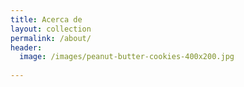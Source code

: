 ```yaml
---
title: Acerca de
layout: collection
permalink: /about/
header:
  image: /images/peanut-butter-cookies-400x200.jpg
  
---
```

